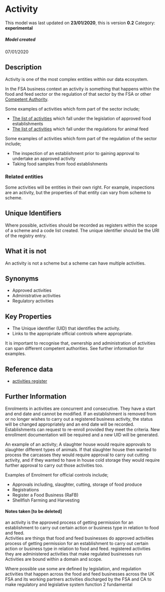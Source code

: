 # Activity

This model was last updated on **23/01/2020**, this is version **0.2** Category: **experimental**

##### Model created
07/01/2020

## Description
Activity is one of the most complex entities within our data ecosystem.

In the FSA business context an activity is something that happens within the food and feed sector or the regulation of that sector by the FSA or other [Competent Authority](doalink).

Some examples of activities which form part of the sector include;

*   [The list of activities](https://data.food.gov.uk/codes/organisation/_activities) which fall under the legislation of approved food establishments
*   [The list of activities](https://data.food.gov.uk/codes/business/animal-feed-establishments/_feed-activities) which fall under the regulations for animal feed

Some examples of activities which form part of the regulation of the sector include;

*   The inspection of an establishment prior to gaining approval to undertake an approved activity
*   Taking food samples from food establishments

### Related entities

Some activities will be entities in their own right.  For example, inspections are an activity, but the properties of that entity can vary from scheme to scheme.


## Unique Identifiers
Where possible, activities should be recorded as registers within the scope of a scheme and a code list created. The unique identifier should be the URI of the registry entry.

## What it is not
An activity is not a scheme but a scheme can have multiple activities.

## Synonyms
*   Approved activities
*   Administrative activities
*   Regulatory activities

## Key Properties
*   The Unique identifier (UID) that identifies the activity.
*   Links to the appropriate official controls where appropriate.

It is important to recognise that, ownership and administration of activities can span different competent authorities. See further information for examples.  

## Reference data
*   [activities register](https://data.food.gov.uk/codes/organisation/_activities)

## Further Information

Enrolments in activities are concurrent and consecutive.  They have a start and end date and cannot be modified. If an establishment is removed from or no longer wishes to carry out a registered business activity, the status will be changed appropriately and an end date will be recorded.  Establishments can request to re-enroll provided they meet the criteria.  New enrollment documentation will be required and a new UID will be generated.  

An example of an activity; A slaughter house would require approvals to slaughter different types of animals.  If that slaughter house then wanted to process the carcasses they would require approval to carry out cutting activity, and if they wanted to have in house cold storage they would require further approval to carry out those activities too.

Examples of Enrolment for official controls include;
*   Approvals including, slaughter, cutting, storage of food produce
*   Registrations
*   Register a Food Business (RaFB)
*   Shellfish Farming and Harvesting


#### Notes taken [to be deleted]
an activity is the approved process of getting permission for an establishment to carry out certain action or business type in relation to food and feed.  
Activities are things that food and feed businesses do
approved activities process of getting permission for an establishment to carry out certain action or business type in relation to food and feed.
registered activities they are administered activities that make regulated businesses run
Activities are bound within a domain and scope.

Where possible use some are defined by legislation, and regulation
activities that happen across the food and feed businesses across the UK FSA and its working partners
activities discharged by the FSA and CA to make regulatory and legislative system function
2 fundamental
